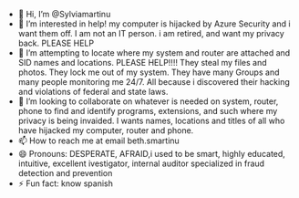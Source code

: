- 👋 Hi, I’m @Sylviamartinu
- 👀 I’m interested in help!  my computer is hijacked by Azure Security and i want them off. I am not an IT person. i am retired, and want my privacy back. PLEASE HELP
- 🌱 I’m attempting to locate where my system and router are attached and SID names and locations. PLEASE HELP!!!!  They steal my files and photos. They lock me out of my system. They have many Groups and many people monitoring me 24/7. All because i discovered their hacking and violations of federal and state laws. 
- 💞️ I’m looking to collaborate on whatever is needed on system, router, phone to find and identify programs, extensions, and such where my privacy is being invaided. I wants names, locations and titles of all who have hijacked my computer, router and phone.  
- 📫 How to reach me at email beth.smartinu
- 😄 Pronouns: DESPERATE, AFRAID,i used to be smart, highly educated, intuitive, excellent ivestigator, internal auditor specialized in fraud detection and prevention
- ⚡ Fun fact: know spanish

<!---
Sylviamartinu/Sylviamartinu is a ✨ special ✨ repository because its `README.md` (this file) appears on your GitHub profile.
You can click the Preview link to take a look at your changes.
--->
